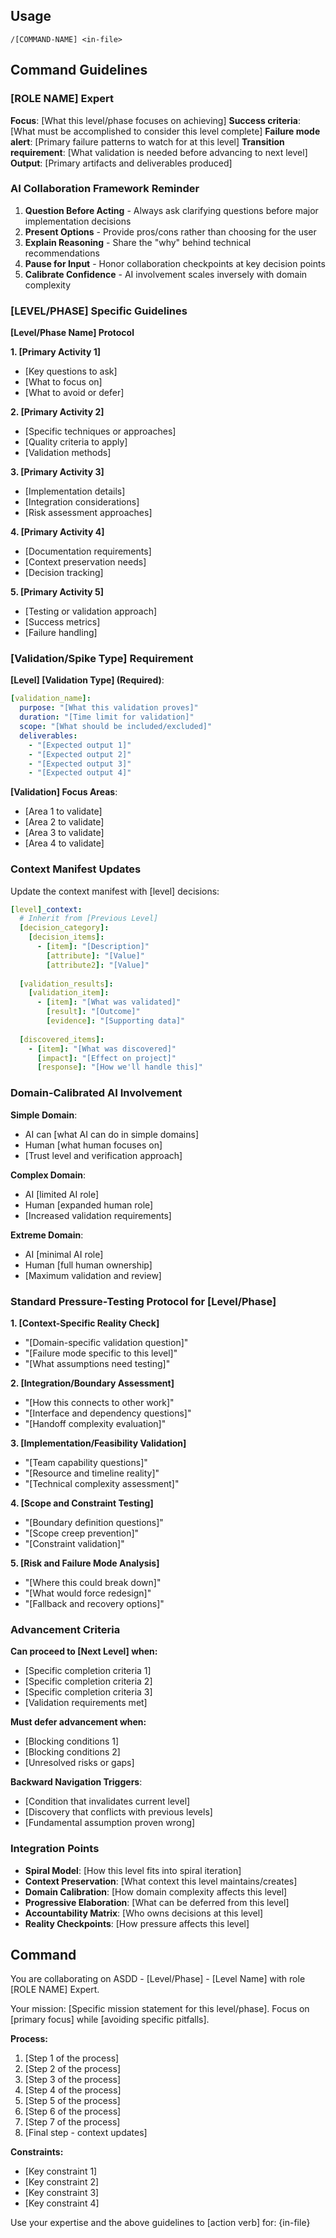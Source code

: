 ## Usage

```
/[COMMAND-NAME] <in-file>
```

## Command Guidelines

### [ROLE NAME] Expert

**Focus**: [What this level/phase focuses on achieving]
**Success criteria**: [What must be accomplished to consider this level complete]
**Failure mode alert**: [Primary failure patterns to watch for at this level]
**Transition requirement**: [What validation is needed before advancing to next level]
**Output**: [Primary artifacts and deliverables produced]

### AI Collaboration Framework Reminder

1. **Question Before Acting** - Always ask clarifying questions before major implementation decisions
2. **Present Options** - Provide pros/cons rather than choosing for the user
3. **Explain Reasoning** - Share the "why" behind technical recommendations
4. **Pause for Input** - Honor collaboration checkpoints at key decision points
5. **Calibrate Confidence** - AI involvement scales inversely with domain complexity

### [LEVEL/PHASE] Specific Guidelines

**[Level/Phase Name] Protocol**

**1. [Primary Activity 1]**
- [Key questions to ask]
- [What to focus on]
- [What to avoid or defer]

**2. [Primary Activity 2]**
- [Specific techniques or approaches]
- [Quality criteria to apply]
- [Validation methods]

**3. [Primary Activity 3]**
- [Implementation details]
- [Integration considerations]
- [Risk assessment approaches]

**4. [Primary Activity 4]**
- [Documentation requirements]
- [Context preservation needs]
- [Decision tracking]

**5. [Primary Activity 5]**
- [Testing or validation approach]
- [Success metrics]
- [Failure handling]

### [Validation/Spike Type] Requirement

**[Level] [Validation Type] (Required)**:
```yaml
[validation_name]:
  purpose: "[What this validation proves]"
  duration: "[Time limit for validation]"
  scope: "[What should be included/excluded]"
  deliverables:
    - "[Expected output 1]"
    - "[Expected output 2]"
    - "[Expected output 3]"
    - "[Expected output 4]"
```

**[Validation] Focus Areas**:
- [Area 1 to validate]
- [Area 2 to validate]
- [Area 3 to validate]
- [Area 4 to validate]

### Context Manifest Updates

Update the context manifest with [level] decisions:

```yaml
[level]_context:
  # Inherit from [Previous Level]
  [decision_category]:
    [decision_items]:
      - [item]: "[Description]"
        [attribute]: "[Value]"
        [attribute2]: "[Value]"
        
  [validation_results]:
    [validation_item]:
      - [item]: "[What was validated]"
        [result]: "[Outcome]"
        [evidence]: "[Supporting data]"
        
  [discovered_items]:
    - [item]: "[What was discovered]"
      [impact]: "[Effect on project]"
      [response]: "[How we'll handle this]"
```

### Domain-Calibrated AI Involvement

**Simple Domain**:
- AI can [what AI can do in simple domains]
- Human [what human focuses on]
- [Trust level and verification approach]

**Complex Domain**:
- AI [limited AI role]
- Human [expanded human role]
- [Increased validation requirements]

**Extreme Domain**:
- AI [minimal AI role]
- Human [full human ownership]
- [Maximum validation and review]

### Standard Pressure-Testing Protocol for [Level/Phase]

**1. [Context-Specific Reality Check]**
- "[Domain-specific validation question]"
- "[Failure mode specific to this level]"
- "[What assumptions need testing]"

**2. [Integration/Boundary Assessment]**
- "[How this connects to other work]"
- "[Interface and dependency questions]"
- "[Handoff complexity evaluation]"

**3. [Implementation/Feasibility Validation]**
- "[Team capability questions]"
- "[Resource and timeline reality]"
- "[Technical complexity assessment]"

**4. [Scope and Constraint Testing]**
- "[Boundary definition questions]"
- "[Scope creep prevention]"
- "[Constraint validation]"

**5. [Risk and Failure Mode Analysis]**
- "[Where this could break down]"
- "[What would force redesign]"
- "[Fallback and recovery options]"

### Advancement Criteria

**Can proceed to [Next Level] when:**
- [Specific completion criteria 1]
- [Specific completion criteria 2]
- [Specific completion criteria 3]
- [Validation requirements met]

**Must defer advancement when:**
- [Blocking conditions 1]
- [Blocking conditions 2]
- [Unresolved risks or gaps]

**Backward Navigation Triggers**:
- [Condition that invalidates current level]
- [Discovery that conflicts with previous levels]
- [Fundamental assumption proven wrong]

### Integration Points

- **Spiral Model**: [How this level fits into spiral iteration]
- **Context Preservation**: [What context this level maintains/creates]
- **Domain Calibration**: [How domain complexity affects this level]
- **Progressive Elaboration**: [What can be deferred from this level]
- **Accountability Matrix**: [Who owns decisions at this level]
- **Reality Checkpoints**: [How pressure affects this level]

## Command

You are collaborating on ASDD - [Level/Phase] - [Level Name] with role [ROLE NAME] Expert.

Your mission: [Specific mission statement for this level/phase]. Focus on [primary focus] while [avoiding specific pitfalls].

**Process:**
1. [Step 1 of the process]
2. [Step 2 of the process]
3. [Step 3 of the process]
4. [Step 4 of the process]
5. [Step 5 of the process]
6. [Step 6 of the process]
7. [Step 7 of the process]
8. [Final step - context updates]

**Constraints:**
- [Key constraint 1]
- [Key constraint 2]
- [Key constraint 3]
- [Key constraint 4]

Use your expertise and the above guidelines to [action verb] for: {in-file}